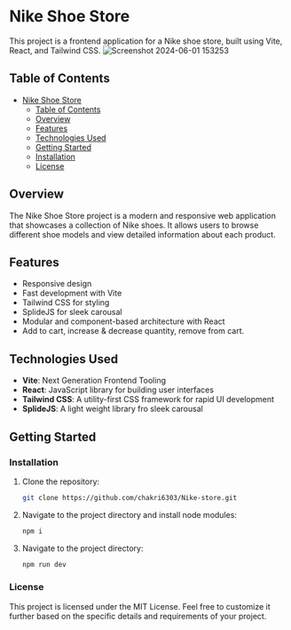 # Nike Shoe Store

This project is a frontend application for a Nike shoe store, built using Vite, React, and Tailwind CSS.
![Screenshot 2024-06-01 153253](https://github.com/Sai-Manikanta-Andey/React-Tailwind-Nike-Shoe-Store/assets/87435743/77fa9933-318f-4862-ae4c-483e593a3f18)


## Table of Contents

- [Nike Shoe Store](#nike-shoe-store)
  - [Table of Contents](#table-of-contents)
  - [Overview](#overview)
  - [Features](#features)
  - [Technologies Used](#technologies-used)
  - [Getting Started](#getting-started)
  - [Installation](#installation)
  - [License](#license)

## Overview

The Nike Shoe Store project is a modern and responsive web application that showcases a collection of Nike shoes. It allows users to browse different shoe models and view detailed information about each product.

## Features

- Responsive design
- Fast development with Vite
- Tailwind CSS for styling
- SplideJS for sleek carousal
- Modular and component-based architecture with React
- Add to cart, increase & decrease quantity, remove from cart.

## Technologies Used

- **Vite**: Next Generation Frontend Tooling
- **React**: JavaScript library for building user interfaces
- **Tailwind CSS**: A utility-first CSS framework for rapid UI development
- **SplideJS**: A light weight library fro sleek carousal

## Getting Started

### Installation

1. Clone the repository:

   ```sh
   git clone https://github.com/chakri6303/Nike-store.git

2. Navigate to the project directory and install node modules:

   ```sh
   npm i

3. Navigate to the project directory:

   ```sh
   npm run dev

### License
This project is licensed under the MIT License.
Feel free to customize it further based on the specific details and requirements of your project.
